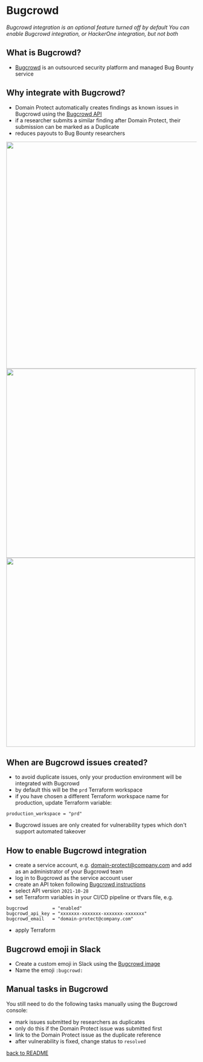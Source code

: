 # Bugcrowd
*Bugcrowd integration is an optional feature turned off by default*
*You can enable Bugcrowd integration, or HackerOne integration, but not both*

## What is Bugcrowd?
* [Bugcrowd](https://bugcrowd.com) is an outsourced security platform and managed Bug Bounty service

## Why integrate with Bugcrowd?
* Domain Protect automatically creates findings as known issues in Bugcrowd using the [Bugcrowd API](https://docs.bugcrowd.com/api/getting-started/)
* if a researcher submits a similar finding after Domain Protect, their submission can be marked as a Duplicate
* reduces payouts to Bug Bounty researchers

<img src="images/bugcrowd-issue.png" width="600">

<img src="images/bugcrowd-vulnerability.png" width="500">

<img src="images/bugcrowd-comment.png" width="500">

## When are Bugcrowd issues created?
* to avoid duplicate issues, only your production environment will be integrated with Bugcrowd
* by default this will be the `prd` Terraform workspace
* if you have chosen a different Terraform workspace name for production, update Terraform variable:
```
production_workspace = "prd"
```
* Bugcrowd issues are only created for vulnerability types which don't support automated takeover

## How to enable Bugcrowd integration
* create a service account, e.g. domain-protect@company.com and add as an administrator of your Bugcrowd team
* log in to Bugcrowd as the service account user
* create an API token following [Bugcrowd instructions](https://docs.bugcrowd.com/api/getting-started/)
* select API version `2021-10-28`
* set Terraform variables in your CI/CD pipeline or tfvars file, e.g.

```
bugcrowd         = "enabled"
bugcrowd_api_key = "xxxxxxx-xxxxxxx-xxxxxxx-xxxxxxx"
bugcrowd_email   = "domain-protect@company.com"
```
* apply Terraform

## Bugcrowd emoji in Slack
* Create a custom emoji in Slack using the [Bugcrowd image](../docs/slack/bugcrowd.png)
* Name the emoji `:bugcrowd:`

## Manual tasks in Bugcrowd
You still need to do the following tasks manually using the Bugcrowd console:
* mark issues submitted by researchers as duplicates
* only do this if the Domain Protect issue was submitted first
* link to the Domain Protect issue as the duplicate reference
* after vulnerability is fixed, change status to `resolved`

[back to README](../README.md)
